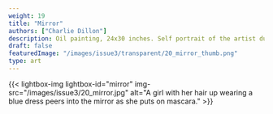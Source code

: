 ```yaml
---
weight: 19
title: "Mirror"
authors: ["Charlie Dillon"]
description: Oil painting, 24x30 inches. Self portrait of the artist during high school. 2020.
draft: false
featuredImage: "/images/issue3/transparent/20_mirror_thumb.png"
type: art
---
```


{{< lightbox-img lightbox-id="mirror" img-src="/images/issue3/20_mirror.jpg" alt="A girl with her hair up wearing a blue dress peers into the mirror as she puts on mascara." >}}